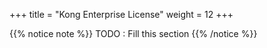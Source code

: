 +++
title = "Kong Enterprise License"
weight = 12
+++

{{% notice note %}}
TODO : Fill this section
{{% /notice %}}